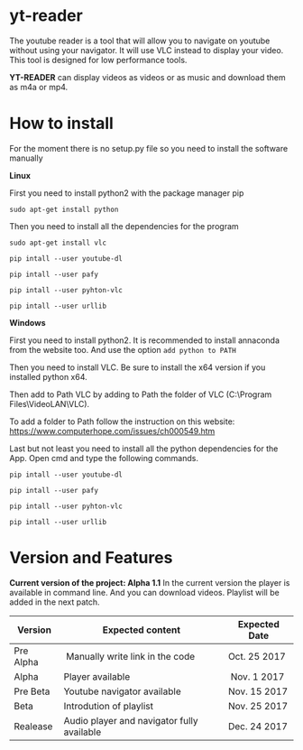 # yt-reader

The youtube reader is a tool that will allow you to navigate on youtube without 
using your navigator. It will use VLC instead to display your video. This tool 
is designed for low performance tools. 

**YT-READER** can display videos as videos or as music and download them as m4a or mp4.

# How to install

For the moment there is no setup.py file so you need to install the software manually 

**Linux** 

First you need to install python2 with the package manager pip

`sudo apt-get install python`

Then you need to install all the dependencies for the program 

`sudo apt-get install vlc`

`pip intall --user youtube-dl`

`pip intall --user pafy`

`pip intall --user pyhton-vlc`

`pip intall --user urllib`


**Windows**

First you need to install python2. It is recommended to install annaconda from the website too. And use the option `add python to PATH`

Then you need to install VLC. Be sure to install the x64 version if you installed python x64. 

Then add to Path VLC by adding to Path the folder of VLC (C:\Program Files\VideoLAN\VLC). 

To add a folder to Path follow the instruction on this website: https://www.computerhope.com/issues/ch000549.htm

Last but not least you need to install all the python dependencies for the App. Open cmd and type the following commands. 

`pip intall --user youtube-dl`

`pip intall --user pafy`

`pip intall --user pyhton-vlc`

`pip intall --user urllib`


# Version and Features
__Current version of the project: Alpha 1.1__ 
In the current version the player is available in command line. And you can download videos. 
Playlist will be added in the next patch.

Version | Expected content | Expected Date
--- | --- | --- 
Pre Alpha | Manually write link in the code | Oct. 25 2017
Alpha | Player available | Nov. 1 2017
Pre Beta | Youtube navigator available | Nov. 15 2017
Beta | Introdution of playlist  | Nov. 25 2017
Realease | Audio player and navigator fully available | Dec. 24 2017
